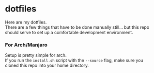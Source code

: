 # dotfiles

Here are my dotfiles.  
There are a few things that have to be done manually still... 
but this repo should serve to set up a comfortable development environment.  

### For Arch/Manjaro
Setup is pretty simple for arch.  
If you run the `install.sh` script with the `--source` flag, make sure you cloned this repo into your home directory.  

